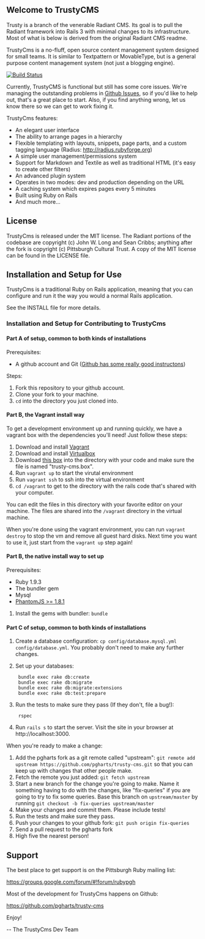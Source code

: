## Welcome to TrustyCMS

Trusty is a branch of the venerable Radiant CMS. Its goal is to pull the Radiant framework into Rails 3 with minimal changes to its infrastructure. Most of what is below is derived from the original Radiant CMS readme.

TrustyCms is a no-fluff, open source content management system designed for
small teams. It is similar to Textpattern or MovableType, but is a general
purpose content management system (not just a blogging engine).

[![Build Status](https://secure.travis-ci.org/pgharts/trusty-cms.png?branch=master)](https://travis-ci.org/pgharts/trusty-cms/)

Currently, TrustyCMS is functional but still has some core issues. We're managing the outstanding problems in [Github Issues](https://github.com/pgharts/trusty-cms/issues?state=open), so if you'd like to help out, that's a great place to start. Also, if you find anything wrong, let us know there so we can get to work fixing it.


TrustyCms features:

* An elegant user interface
* The ability to arrange pages in a hierarchy
* Flexible templating with layouts, snippets, page parts, and a custom tagging
  language (Radius: http://radius.rubyforge.org)
* A simple user management/permissions system
* Support for Markdown and Textile as well as traditional HTML (it's easy to
  create other filters)
* An advanced plugin system
* Operates in two modes: dev and production depending on the URL
* A caching system which expires pages every 5 minutes
* Built using Ruby on Rails
* And much more...

## License

TrustyCms is released under the MIT license. The Radiant portions of the
codebase are copyright (c) John W. Long and Sean Cribbs; anything after the
fork is copyright (c) Pittsburgh Cultural Trust. A copy of the MIT license can
be found in the LICENSE file.

## Installation and Setup for Use

TrustyCms is a traditional Ruby on Rails application, meaning that you can
configure and run it the way you would a normal Rails application.

See the INSTALL file for more details.

### Installation and Setup for Contributing to TrustyCms

#### Part A of setup, common to both kinds of installations

Prerequisites:

* A github account and Git ([Github has some really good instructons](https://help.github.com/articles/set-up-git))

Steps:

1. Fork this repository to your github account.
1. Clone your fork to your machine.
1. `cd` into the directory you just cloned into.

#### Part B, the Vagrant install way

To get a development environment up and running quickly, we have a vagrant box with the dependencies you'll need! Just follow these steps:

1. Download and install [Vagrant](http://www.vagrantup.com/)
1. Download and install [Virtualbox](https://www.virtualbox.org/)
1. Download [this box](https://dl.dropboxusercontent.com/u/27379052/trusty-cms.box) into the directory with your code and make sure the file is named "trusty-cms.box".
1. Run `vagrant up` to start the virutal environment
1. Run `vagrant ssh` to ssh into the virtual environment
1. `cd /vagrant` to get to the directory with the rails code that's shared with your computer.

You can edit the files in this directory with your favorite editor on your
machine. The files are shared into the `/vagrant` directory in the virtual
machine.

When you're done using the vagrant environment, you can run `vagrant destroy`
to stop the vm and remove all guest hard disks. Next time you want to use it,
just start from the `vagrant up` step again!

#### Part B, the native install way to set up

Prerequisites:

* Ruby 1.9.3
* The bundler gem
* Mysql
* [PhantomJS >= 1.8.1](https://github.com/teampoltergeist/poltergeist/tree/v1.5.0#installing-phantomjs)

1. Install the gems with bundler: `bundle`

#### Part C of setup, common to both kinds of installations

1. Create a database configuration: `cp config/database.mysql.yml config/database.yml`. You probably don't need to make any further changes.
1. Set up your databases:

        bundle exec rake db:create
        bundle exec rake db:migrate
        bundle exec rake db:migrate:extensions
        bundle exec rake db:test:prepare

1. Run the tests to make sure they pass (If they don't, file a bug!):

        rspec

1. Run `rails s` to start the server. Visit the site in your browser at http://localhost:3000.

When you're ready to make a change:

1. Add the pgharts fork as a git remote called "upstream": `git remote add upstream https://github.com/pgharts/trusty-cms.git` so that you can keep up with changes that other people make.
1. Fetch the remote you just added: `git fetch upstream`
1. Start a new branch for the change you're going to make. Name it something having to do with the changes, like "fix-queries" if you are going to try to fix some queries. Base this branch on `upstream/master` by running `git checkout -b fix-queries upstream/master`
1. Make your changes and commit them. Please include tests!
1. Run the tests and make sure they pass.
1. Push your changes to your github fork: `git push origin fix-queries`
1. Send a pull request to the pgharts fork
1. High five the nearest person!


## Support

The best place to get support is on the Pittsburgh Ruby mailing list:

https://groups.google.com/forum/#!forum/rubypgh

Most of the development for TrustyCms happens on Github:

https://github.com/pgharts/trusty-cms

Enjoy!

--
The TrustyCms Dev Team
